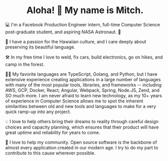 <h1 align="center">Aloha! 🌺 My name is Mitch.</h1>

💻 I'm a Facebook Production Engineer intern, full-time Computer Science post-graduate student, and aspiring NASA Astronaut. 🚀

🤙 I have a passion for the Hawaiian culture, and I care deeply about preserving its beautiful language.

🛠 In my free time I love to weld, fix cars, build electronics, go on hikes, and camp in the forest.

👨‍💻 My favorite languages are TypeScript, Golang, and Python, but I have extensive experience creating applications in a large number of languages with many of the most popular tools, libraries, and frameworks -- including AWS, GCP, Docker, React, Angular, Webpack, Spring, Node.JS, Zend, and SO much more. I am never afraid to learn new technology, as my 10+ years of experience in Computer Science allows me to spot the inherent similarities between old and new tools and languages to make for a very quick ramp-up into any project.

💡 I love to help others bring their dreams to reality through careful design choices and capacity planning, which ensures that their product will have great uptime and reliability for years to come.

🤝 I love to help my community. Open source software is the backbone of almost every application created in our modern age. I try to do my part to contribute to this cause wherever possible.
